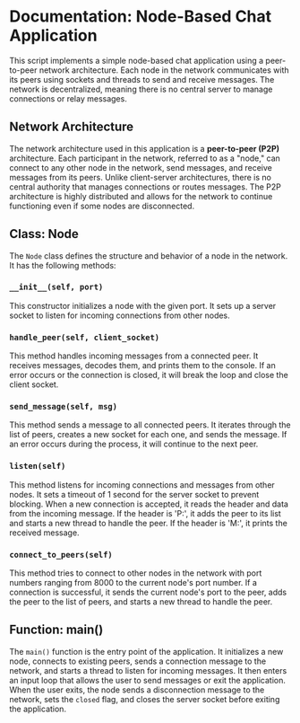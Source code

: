 # Documentation: Node-Based Chat Application

This script implements a simple node-based chat application using a peer-to-peer network architecture. Each node in the network communicates with its peers using sockets and threads to send and receive messages. The network is decentralized, meaning there is no central server to manage connections or relay messages.

## Network Architecture

The network architecture used in this application is a **peer-to-peer (P2P)** architecture. Each participant in the network, referred to as a "node," can connect to any other node in the network, send messages, and receive messages from its peers. Unlike client-server architectures, there is no central authority that manages connections or routes messages. The P2P architecture is highly distributed and allows for the network to continue functioning even if some nodes are disconnected.

## Class: Node

The `Node` class defines the structure and behavior of a node in the network. It has the following methods:

### `__init__(self, port)`

This constructor initializes a node with the given port. It sets up a server socket to listen for incoming connections from other nodes.

### `handle_peer(self, client_socket)`

This method handles incoming messages from a connected peer. It receives messages, decodes them, and prints them to the console. If an error occurs or the connection is closed, it will break the loop and close the client socket.

### `send_message(self, msg)`

This method sends a message to all connected peers. It iterates through the list of peers, creates a new socket for each one, and sends the message. If an error occurs during the process, it will continue to the next peer.

### `listen(self)`

This method listens for incoming connections and messages from other nodes. It sets a timeout of 1 second for the server socket to prevent blocking. When a new connection is accepted, it reads the header and data from the incoming message. If the header is 'P:', it adds the peer to its list and starts a new thread to handle the peer. If the header is 'M:', it prints the received message.

### `connect_to_peers(self)`

This method tries to connect to other nodes in the network with port numbers ranging from 8000 to the current node's port number. If a connection is successful, it sends the current node's port to the peer, adds the peer to the list of peers, and starts a new thread to handle the peer.

## Function: main()

The `main()` function is the entry point of the application. It initializes a new node, connects to existing peers, sends a connection message to the network, and starts a thread to listen for incoming messages. It then enters an input loop that allows the user to send messages or exit the application. When the user exits, the node sends a disconnection message to the network, sets the `closed` flag, and closes the server socket before exiting the application.
